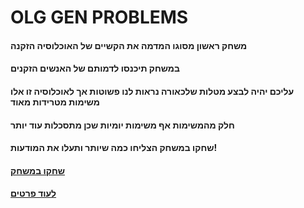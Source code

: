 # OLG GEN PROBLEMS
#### משחק ראשון מסוגו המדמה את הקשיים של האוכלוסיה הזקנה
#### במשחק תיכנסו לדמותם של האנשים הזקנים 
#### עליכם יהיה לבצע מטלות שלכאורה נראות לנו פשוטות אך לאוכלוסיה זו אלו משימות מטרידות מאוד
#### חלק מהמשימות אף משימות יומיות שכן מתסכלות עוד יותר
#### שחקו במשחק הצליחו כמה שיותר ותעלו את המודעות!
#### [שחקו במשחק](https://tommy-bar.itch.io/old-gen-problem)
#### [לעוד פרטים](https://github.com/GameDev-Tommy-Bar/old_gen_problems/blob/73e6a5549c2343f711e905b71aa73dfea627a590/elements.md)
